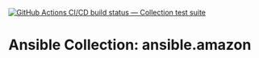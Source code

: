 [![GitHub Actions CI/CD build status — Collection test suite](https://github.com/coll-test/ansible.amazon/workflows/Collection%20test%20suite/badge.svg?branch=master)](https://github.com/coll-test/ansible.amazon/actions?query=workflow%3A%22Collection%20test%20suite%22)

Ansible Collection: ansible.amazon
=================================================